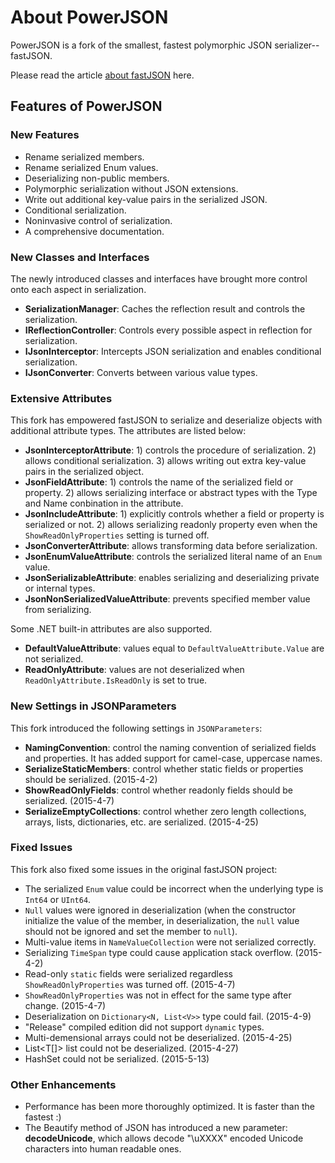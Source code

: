 About PowerJSON
========

PowerJSON is a fork of the smallest, fastest polymorphic JSON serializer--fastJSON.

Please read the article [about fastJSON](http://www.codeproject.com/Articles/159450/fastJSON) here.

Features of PowerJSON
---------------

### New Features

* Rename serialized members.
* Rename serialized Enum values.
* Deserializing non-public members.
* Polymorphic serialization without JSON extensions.
* Write out additional key-value pairs in the serialized JSON.
* Conditional serialization.
* Noninvasive control of serialization.
* A comprehensive documentation.

### New Classes and Interfaces

The newly introduced classes and interfaces have brought more control onto each aspect in serialization.
* **SerializationManager**: Caches the reflection result and controls the serialization.
* **IReflectionController**: Controls every possible aspect in reflection for serialization.
* **IJsonInterceptor**: Intercepts JSON serialization and enables conditional serialization.
* **IJsonConverter**: Converts between various value types.

### Extensive Attributes

This fork has empowered fastJSON to serialize and deserialize objects with additional attribute types.
The attributes are listed below:
* **JsonInterceptorAttribute**: 1) controls the procedure of serialization. 2) allows conditional serialization. 3) allows writing out extra key-value pairs in the serialized object.
* **JsonFieldAttribute**: 1) controls the name of the serialized field or property. 2) allows serializing interface or abstract types with the Type and Name conbination in the attribute.
* **JsonIncludeAttribute**: 1) explicitly controls whether a field or property is serialized or not. 2) allows serializing readonly property even when the `ShowReadOnlyProperties` setting is turned off.
* **JsonConverterAttribute**: allows transforming data before serialization.
* **JsonEnumValueAttribute**: controls the serialized literal name of an `Enum` value.
* **JsonSerializableAttribute**: enables serializing and deserializing private or internal types.
* **JsonNonSerializedValueAttribute**: prevents specified member value from serializing.

Some .NET built-in attributes are also supported.
* **DefaultValueAttribute**: values equal to `DefaultValueAttribute.Value` are not serialized.
* **ReadOnlyAttribute**: values are not deserialized when `ReadOnlyAttribute.IsReadOnly` is set to true.

### New Settings in JSONParameters

This fork introduced the following settings in `JSONParameters`:
* **NamingConvention**: control the naming convention of serialized fields and properties. It has added support for camel-case, uppercase names.
* **SerializeStaticMembers**: control whether static fields or properties should be serialized. (2015-4-2)
* **ShowReadOnlyFields**: control whether readonly fields should be serialized. (2015-4-7)
* **SerializeEmptyCollections**: control whether zero length collections, arrays, lists, dictionaries, etc. are serialized. (2015-4-25)

### Fixed Issues

This fork also fixed some issues in the original fastJSON project:

* The serialized `Enum` value could be incorrect when the underlying type is `Int64` or `UInt64`.
* `Null` values were ignored in deserialization (when the constructor initialize the value of the member, in deserialization, the `null` value should not be ignored and set the member to `null`).
* Multi-value items in `NameValueCollection` were not serialized correctly.
* Serializing `TimeSpan` type could cause application stack overflow. (2015-4-2)
* Read-only `static` fields were serialized regardless `ShowReadOnlyProperties` was turned off. (2015-4-7)
* `ShowReadOnlyProperties` was not in effect for the same type after change. (2015-4-7)
* Deserialization on `Dictionary<N, List<V>>` type could fail. (2015-4-9)
* "Release" compiled edition did not support `dynamic` types.
* Multi-demensional arrays could not be deserialized. (2015-4-25)
* List<T[]> list could not be deserialized. (2015-4-27)
* HashSet<T> could not be serialized. (2015-5-13)

### Other Enhancements

* Performance has been more thoroughly optimized. It is faster than the fastest :)
* The Beautify method of JSON has introduced a new parameter: **decodeUnicode**, which allows decode "\uXXXX" encoded Unicode characters into human readable ones.

